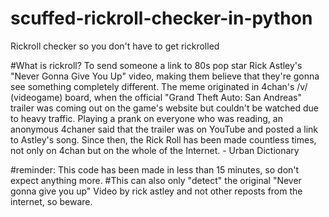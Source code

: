 # scuffed-rickroll-checker-in-python
Rickroll checker so you don't have to get rickrolled

#What is rickroll?
To send someone a link to 80s pop star Rick Astley's "Never Gonna Give You Up" video, making them believe that they're gonna see something completely different. The meme originated in 4chan's /v/ (videogame) board, when the official "Grand Theft Auto: San Andreas" trailer was coming out on the game's website but couldn't be watched due to heavy traffic. Playing a prank on everyone who was reading, an anonymous 4chaner said that the trailer was on YouTube and posted a link to Astley's song. Since then, the Rick Roll has been made countless times, not only on 4chan but on the whole of the Internet. - Urban Dictionary

#reminder: This code has been made in less than 15 minutes, so don't expect anything more.
#This can also only "detect" the original "Never gonna give you up" Video by rick astley and not other reposts from the internet, so beware.
